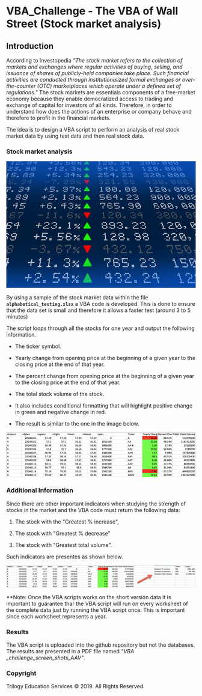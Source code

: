 # VBA_Challenge - The VBA of Wall Street (Stock market analysis)

## Introduction

According to Investopedia *"The stock market refers to the collection of markets and exchanges where regular activities of buying, selling, and issuance of shares of publicly-held companies take place. Such financial activities are conducted through institutionalized formal exchanges or over-the-counter (OTC) marketplaces which operate under a defined set of regulations."*  The stock markets are essentials components of a free-market economy because they enable democratized access to trading and exchange of capital for investors of all kinds. Therefore, in order to understand how does the actions of an enterprise or company behave and therefore to profit in the financial markets.

The idea is to design a VBA script to perform an analysis of real stock market data by using test data and then real stock data.

### Stock market analysis

![stock Market](Images/stockmarket.jpg)

By using a sample of the stock market data within the file **`alphabetical_testing.xlsx`** a VBA code is developed. This is done to ensure that the data set is small and therefore it allows a faster test (around 3 to 5 minutes)

The script loops through all the stocks for one year and output the following information.

* The ticker symbol.

* Yearly change from opening price at the beginning of a given year to the closing price at the end of that year.

* The percent change from opening price at the beginning of a given year to the closing price at the end of that year.

* The total stock volume of the stock.

* It also includes conditional formatting that will highlight positive change in green and negative change in red.

* The result is similar to the one in the image below.

![moderate_solution](Images/moderate_solution.png)

### Additional Information

Since there are other important indicators when studying the strength of stocks in the market and the VBA code must return the following data:

1. The stock with the "Greatest % increase",

2. The stock with  "Greatest % decrease" 

3. The stock with "Greatest total volume". 

Such indicators are presentes as shown below.

![hard_solution](Images/hard_solution.png)

**Note: Once the VBA scripts works on the short versión data it is important to guarantee thar the VBA script will  run on every worksheet of the complete data just by running the VBA script once. This is important since each worksheet represents a year. 

### Results

The VBA script is uploaded into the github repository but not the databases. The results are presented in a PDF file named *"VBA _challenge_screen_shots_AAV"*.
### Copyright

Trilogy Education Services © 2019. All Rights Reserved.
